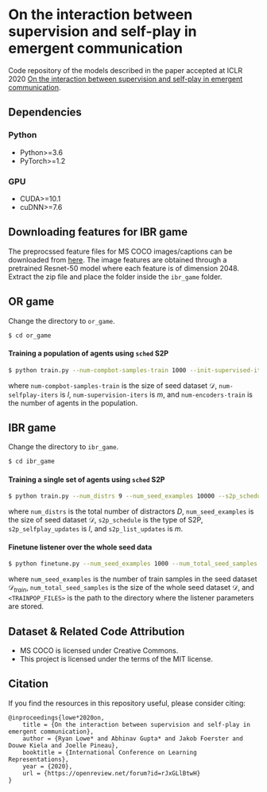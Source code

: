 On the interaction between supervision and self-play in emergent communication
==================================
Code repository of the models described in the paper accepted at ICLR 2020 
[On the interaction between supervision and self-play in emergent communication](https://openreview.net/pdf?id=rJxGLlBtwH "On the interaction between supervision and self-play in emergent communication").

Dependencies
------------------
### Python
* Python>=3.6
* PyTorch>=1.2

### GPU
* CUDA>=10.1
* cuDNN>=7.6


Downloading features for IBR game
-------
The preprocssed feature files for MS COCO images/captions can be downloaded from [here](https://drive.google.com/file/d/13m3SOqJkei8ozRwFa2y4cn3WzRqjpx5S/view?usp=sharing). The image features are obtained through a pretrained Resnet-50 model where each feature is of dimension 2048.
Extract the zip file and place the folder inside the `ibr_game` folder.



OR game
------------------
Change the directory to `or_game`.
```bash
$ cd or_game
```

#### Training a population of agents using `sched` S2P
```bash
$ python train.py --num-compbot-samples-train 1000 --init-supervised-iters 5 --num-selfplay-iters 20 --num-supervised-iters 5 --num-iters 100 --num-encoders-train 50
```
where `num-compbot-samples-train` is the size of seed dataset $\mathcal{D}$, `num-selfplay-iters` is $l$, `num-supervision-iters` is $m$, and `num-encoders-train` is the number of agents in the population.


IBR game
------------------
Change the directory to `ibr_game`.

```bash
$ cd ibr_game
```
#### Training a single set of agents using `sched` S2P
```bash
$ python train.py --num_distrs 9 --num_seed_examples 10000 --s2p_schedule sched --s2p_selfplay_updates 50 --s2p_spk_updates 50 --s2p_list_updates 50 --min_list_steps 2000 --min_spk_steps 1000 --max_iters 300
```
where `num_distrs` is the total number of distractors $D$, `num_seed_examples` is the size of seed dataset $\mathcal{D}$, `s2p_schedule` is the type of S2P, `s2p_selfplay_updates` is $l$, and `s2p_list_updates` is $m$.

#### Finetune listener over the whole seed data
```bash
$ python finetune.py --num_seed_examples 1000 --num_total_seed_samples 10000 --num_distrs 9  ----trainpop_files <TRAINPOP_FILES>
```
where `num_seed_examples` is the number of train samples in the seed dataset $\mathcal{D}_{train}$, `num_total_seed_samples` is the size of the whole seed dataset $\mathcal{D}$, and `<TRAINPOP_FILES>` is the path to the directory where the listener parameters are stored.

Dataset & Related Code Attribution
------------------
* MS COCO is licensed under Creative Commons.
* This project is licensed under the terms of the MIT license.



Citation
------------------
If you find the resources in this repository useful, please consider citing:
```
@inproceedings{lowe*2020on,
    title = {On the interaction between supervision and self-play in emergent communication},
    author = {Ryan Lowe* and Abhinav Gupta* and Jakob Foerster and Douwe Kiela and Joelle Pineau},
    booktitle = {International Conference on Learning Representations},
    year = {2020},
    url = {https://openreview.net/forum?id=rJxGLlBtwH}
}
```